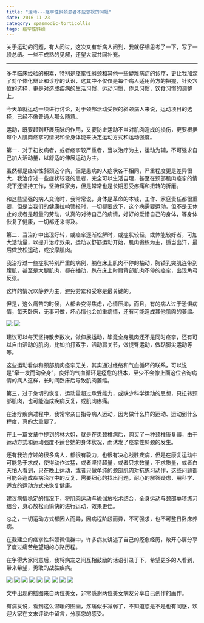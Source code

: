 ```yaml
---
title: "运动---痉挛性斜颈患者不应忽视的问题"
date: 2016-11-23
category: spasmodic-torticollis
tags: 痉挛性斜颈
---
```


关于运动的问题，有人问过，这次又有新病人问到，我就仔细思考了一下，写了一段总结。一些不成熟的见解，还望大家共同补充。

***

多年临床经验的积累，特别是痉挛性斜颈和其他一些疑难病症的诊疗，更让我加深了对个体化辨证和诊疗的认识，这其中不仅仅是每个病人适用药方的把握，针灸穴位的选择，更是对造成疾病的生活习惯，运动习惯，作息习惯，饮食习惯的调整上。



今天单就运动一项进行讨论，对于颈部活动受限的斜颈病人来说，运动项目的选择，已经不像普通人那么随意。

运动，既要起到舒展筋脉的作用，又要防止运动不当对肌肉造成的损伤，更要根据每个人肌肉痉挛的情况和全身体能来决定运动方式和运动强度。

第一．对于初发病者，或者痉挛较严重者，当以治疗为主，运动为辅，不可强求自己加大活动量，以舒适的伸展运动为主。

虽然都是痉挛性斜颈这个病，但是患病的人症状各不相同，严重程度更是差异很大，我治疗过一些症状较轻的患者，完全可以生活自理，甚至在颈部肌肉痉挛的情况下还坚持工作，坚持做家务，但是常常也是长期忍受疼痛和扭转的折磨。

和这些坚强的病人交流时，我常常说，身体是革命的本钱，工作、家庭责任都很重要，但是当我们的健康拉响警报时，一切都要放下，这个病需要运动，但不是无休止的或者是超量的劳动，认真的对待自己的病情，好好的爱惜自己的身体，等身体恢复了健康，一切都还来得及。

第二．当治疗中出现好转，或痉挛逐渐松解时，或症状较轻，或体能较好者，可加大活动量，以提升治疗效果，运动以舒筋运动开始，肌肉锻练为主，适当出汗，最后做放松运动，或按摩肌肉。

我治疗过一些症状特别严重的病例，躺在床上肌肉不停的抽动，胸锁乳突肌连带到腹肌，甚至是大腿肌肉，都在抽动，趴在床上时肩背部肌肉不停的痉挛，出现角弓反张。

这样的情况以静养为主，避免劳累和受寒是最关键的。

但是，这么痛苦的时候，人都会变得焦虑，心情压抑，而且，有的病人过于恐惧病情，每天卧床，无事可做，坏心情也会加重病情，还有可能造成其他肌肉的萎缩。

![](/media/2016/11/23-01.jpg)
![](/media/2016/11/23-02.jpg)

建议可以每天坚持散步数次，做伸展运动，毕竟全身肌肉还不是同时痉挛，还有可以自由活动的肌肉，比如拍打双手，活动肩关节，做提臀运动，做踮脚尖运动等等。

这些运动看似和颈部肌肉痉挛无关，其实通过经络和气血循环的联系，可以说是“牵一发而动全身”，良好的气血循环是痊愈的根本，至少不会像上面这位咨询病情的病人这样，长时间卧床后导致肌肉萎缩。

第三，过于急切的恢复，运动量超过承受能力，或缺少科学运动的思想，只扭转颈部肌肉，也可能造成疾病反复，或肌肉疼痛。

在治疗疾病过程中，我常常亲自指导病人运动，因为做什么样的运动、运动到什么程度，真的太重要了。

在上一篇文章中提到的林大姐，就是在患颈椎病后，购买了一种颈椎康复器，由于运动方式和运动强度不适合她的身体状况，而诱发了痉挛性斜颈的发生。

还有我治疗过的很多病人，都很有毅力，也很有决心战胜疾病，但是在康复运动中可能急于求成，使得动作过猛，或者坚持超量，或者只求数量，不求质量，或者白天怕人看到，只在晚上运动，或者只做单纯的颈部肌肉对抗练习动作，这些问题都可能会造成疾病治疗中的反复，需要细心的找出问题，耐心的解答疑虑，用科学、适宜的运动方式来恢复健康。

建议病情稳定的情况下，将肌肉运动与瑜伽放松术结合，全身运动与颈部单项练习结合，身心放松而愉快的进行运动，效果更佳。

总之，一切运动方式都因人而异，因病程阶段而异，不可强求，也不可整日卧床养病。

在我建立的痉挛性斜颈微信群中，许多病友讲述了自己的痊愈经历，敞开心扉分享了度过痛苦绝望期的心路历程。

在争得大家同意后，我将病友之间互相鼓励的话语引录于下，希望更多的人看到，带来希望，勇敢的战胜疾病。

![](/media/2016/11/23-03.jpg)
![](/media/2016/11/23-04.jpg)
![](/media/2016/11/23-05.jpg)
![](/media/2016/11/23-06.jpg)
![](/media/2016/11/23-07.jpg)
![](/media/2016/11/23-08.jpg)
![](/media/2016/11/23-09.jpg)
![](/media/2016/11/23-10.jpg)
![](/media/2016/11/23-11.jpg)

文中出现的插图来自两位美女，非常感谢两位美女病友分享自己创作的画作。

有病友说，看到这么温暖的图画，疼痛似乎减弱了，不知道您是不是也有同感，欢迎大家在文末评论中留言，分享您的感受。